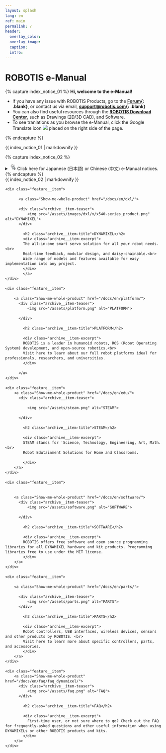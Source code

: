 ```yaml
---
layout: splash
lang: en
ref: main
permalink: /
header:
  overlay_color:
  overlay_image:
  caption:
  intro:
---
```


# ROBOTIS e-Manual

{% capture index_notice_01 %}
**Hi, welcome to the e-Manual!**

- If you have any issue with ROBOTIS Products, go to the **[Forum]{: .blank}**, or contact us via email, **[support@robotis.com](mailto:support@robotis.com){: .blank}**
- You can also find useful resources through the **[ROBOTIS Download Center]**, such as Drawings (2D/3D CAD), and Software.
- To see tranlations as you browse the e-Manual, click the Google Translate icon <img src="/assets/images/icon_google.png"> placed on the right side of the page.

[forum]: http://en.robotis.com/service/forum.php
[robotis download center]: http://en.robotis.com/service/downloadcenter.php

{% endcapture %}

<div class="notice--success">{{ index_notice_01 | markdownify }}</div>

{% capture index_notice_02 %}

  <details>
  <summary id="summary_for_foreins" style="outline: inherit;"> <span id="hover_note"><img src="/assets/click_here.png" alt="Click Here" width="20" height="20"> Click here for Japanese (日本語) or Chinese (中文) e-Manual notices.</span></summary> 
  <ul>
    <li> 日本語e-manualは現時点で編集されていません。 英語版ページをご参照下さい。</li>
    <li> 目前, 还没有中文版. 请使用提供的Google翻译器 <img src="/assets/images/icon_google.png">. </li>
    <li> 中文用户 (DREAM, STEM, MINI等产品) 请参考中文手册.</li>
    <li> <a href="/docs/en/popup/dream1-2_example_cn/" class="popup">DREAM Lv2 下载示例文件</a> </li>
    <li> <a href="/docs/en/popup/dream1-3_example_cn/" class="popup">DREAM Lv3 下载示例文件]</a> </li>
    <li> <a href="/docs/en/popup/dream1-4_example_cn/" class="popup">DREAM Lv4 下载示例文件</a> </li>
    <li> <a href="/docs/en/popup/mini_example_cn/" class="popup">MINI 下载</a> </li>
  </ul>
  </details>  
  {% endcapture %}  
<div class="notice">{{ index_notice_02 | markdownify }}</div>

<div class="feature__wrapper">

    <div class="feature__item">

          <a class="Show-me-whole-product" href="/docs/en/dxl/">

          <div class="archive__item-teaser">
              <img src="/assets/images/dxl/x/x540-series_product.png" alt="DYNAMIXEL">
          </div>

            <h2 class="archive__item-title">DYNAMIXEL</h2>
            <div class="archive__item-excerpt">
            The all-in-one smart servo solution for all your robot needs.<br>
            Real-time feedback, modular design, and daisy-chainable.<br>
            Wide range of models and features available for easy implementation into any project.
            </div>
            </a>
    </div>

    <div class="feature__item">

        <a class="Show-me-whole-product" href="/docs/en/platform/">
          <div class="archive__item-teaser">
              <img src="/assets/platform.png" alt="PLATFORM">

          </div>

            <h2 class="archive__item-title">PLATFORM</h2>

            <div class="archive__item-excerpt">
            ROBOTIS is a leader in humanoid robots, ROS (Robot Operating System) development, and open-source robotics.<br>
            Visit here to learn about our full robot platforms ideal for professionals, researchers, and universities.
            </div>

          </a>
    </div>

    <div class="feature__item">
        <a class="Show-me-whole-product" href="/docs/en/edu/">
          <div class="archive__item-teaser">

              <img src="/assets/steam.png" alt="STEAM">

          </div>

            <h2 class="archive__item-title">STEAM</h2>

            <div class="archive__item-excerpt">
            STEAM stands for 'Science, Technology, Engineering, Art, Math.<br>
            Robot Edutainment Solutions for Home and Classrooms.

            </div>
        </a>
    </div>

    <div class="feature__item">


        <a class="Show-me-whole-product" href="/docs/en/software/">
          <div class="archive__item-teaser">
              <img src="/assets/software.png" alt="SOFTWARE">

          </div>

            <h2 class="archive__item-title">SOFTWARE</h2>

            <div class="archive__item-excerpt">
            ROBOTIS offers free software and open source programming libraries for all DYNAMIXEL hardware and kit products. Programming libraries free to use under the MIT license.
            </div>
        </a>
    </div>

    <div class="feature__item">

        <a class="Show-me-whole-product" href="/docs/en/parts/">

          <div class="archive__item-teaser">
              <img src="/assets/parts.png" alt="PARTS">
          </div>

            <h2 class="archive__item-title">PARTS</h2>

            <div class="archive__item-excerpt">
            Robot controllers, USB interfaces, wireless devices, sensors and other products by ROBOTIS. <br>
            Visit here to learn more about specific controllers, parts, and accessories.
            </div>
        </a>
    </div>

    <div class="feature__item">
        <a class="Show-me-whole-product" href="/docs/en/faq/faq_dynamixel/">
          <div class="archive__item-teaser">
              <img src="/assets/faq.png" alt="FAQ">
          </div>

            <h2 class="archive__item-title">FAQ</h2>

            <div class="archive__item-excerpt">
              First-time user, or not sure where to go? Check out the FAQ for frequently-asked questions and other useful information when using DYNAMIXELs or other ROBOTIS products and kits.
            </div>
        </a>
    </div>

</div>
